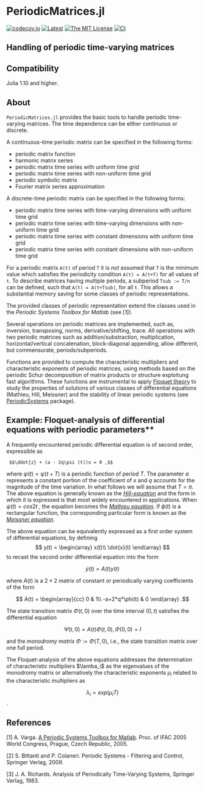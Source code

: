 # PeriodicMatrices.jl

<!-- [![DOI](https://zenodo.org/badge/DOI/10.5281/zenodo.4568159.svg)](https://doi.org/10.5281/zenodo.4568159) -->
[![codecov.io](https://codecov.io/gh/andreasvarga/PeriodicMatrices.jl/coverage.svg?branch=main)](https://codecov.io/gh/andreasvarga/PeriodicMatrices.jl?branch=main)
[![Latest](https://img.shields.io/badge/docs-latest-blue.svg)](https://andreasvarga.github.io/PeriodicMatrices.jl/dev/)
[![The MIT License](https://img.shields.io/badge/license-MIT-brightgreen.svg?style=flat-square)](https://github.com/andreasvarga/PeriodicMatrices.jl/blob/main/LICENSE.md)
[![CI](https://github.com/andreasvarga/PeriodicMatrices/actions/workflows/CI.yml/badge.svg)](https://github.com/andreasvarga/PeriodicMatrices/actions/workflows/CI.yml)

## Handling of periodic time-varying matrices

## Compatibility

Julia 1.10 and higher.

<!-- ## How to install

````JULIA
pkg> add PeriodicMatrices
pkg> test PeriodicMatrices
```` -->

## About

`PeriodicMatrices.jl` provides the basic tools to handle periodic time-varying matrices. 
The time dependence can be either continuous or discrete. 

A continuous-time periodic matrix can be specified in the following forms:

- periodic matrix function
- harmonic matrix series
- periodic matrix time series with uniform time grid 
- periodic matrix time series with non-uniform time grid
- periodic symbolic matrix
- Fourier matrix series approximation   

A discrete-time periodic matrix can be specified in the following forms:

- periodic matrix time series with time-varying dimensions with uniform time grid
- periodic matrix time series with time-varying dimensions with non-uniform time grid
- periodic matrix time series with constant dimensions with uniform time grid
- periodic matrix time series with constant dimensions with non-uniform time grid

For a periodic matrix `A(t)` of period `T` it is _not_ assumed that `T` is the minimum value
which satisfies the periodicity condition `A(t) = A(t+T)` for all values of `t`. To describe 
matrices having multiple periods, a subperiod `Tsub := T/n` can be defined, such that `A(t) = A(t+Tsub)`,
for all `t`. This allows a substantial memory saving for some classes of periodic representations. 

The provided classes of periodic representation extend the classes used in the _Periodic Systems Toolbox for Matlab_ (see [1]).  

Several operations on periodic matrices are implemented, such as, inversion, transposing, norms, derivative/shifting, trace.
All operations with two periodic matrices such as addition/substraction, multiplication, horizontal/vertical concatenation, block-diagonal appending,
allow different, but commensurate, periods/subperiods.  

Functions are provided to compute the characteristic multipliers and characteristic exponents of periodic matrices, using methods based on the periodic Schur decomposition of matrix products 
or structure exploitung fast algorithms. 
These functions are instrumental to apply [Floquet theory](https://en.wikipedia.org/wiki/Floquet_theory) to study the properties of solutions of 
various classes of differential equations (Mathieu, Hill, Meissner) and the stability of linear periodic systems (see [PeriodicSystems](https://github.com/andreasvarga/PeriodicSystems.jl) package). 
 
## Example: Floquet-analysis of differential equations with periodic parameters**

A frequently encountered periodic differential equation is of second order, expressible as

     $$\ddot{z} + (a - 2q\psi (t))x = 0 ,$$

where  $ψ(t) = ψ(t+T)$ is a periodic function of period $T$. The parameter $a$ represents a constant portion of the
coefficient of $x$ and $q$ accounts for the magnitude of the time variation. In what follows we will assume that $T = \pi$. 
The above equation is generally known as the [_Hill-equation_](https://en.wikipedia.org/wiki/Hill_differential_equation) and the form in which
it is expressed is that most widely encountered in applications. When $\psi(t) = cos 2t$ , the equation becomes the [_Mathieu equation_](https://en.wikipedia.org/wiki/Mathieu_function#Mathieu_equation).
If $\phi(t)$ is a rectangular function, the corresponding particular form is known
as the [_Meissner equation_](https://en.wikipedia.org/wiki/Meissner_equation).  

The above equation can be equivalently expressed as a first order system of differential equations, by defining
 $$ y(t) = \begin{array} x(t)\\ \dot{x}(t) \end{array} $$
to recast the second order differential equation into the form

$$ \dot{y}(t) = A(t)y(t)$$

where $A(t)$ is a $2\times 2$ matrix of constant or periodically varying coefficients of the form

$$ A(t) = \begin{array}{cc} 0 & 1\\ -a+2*q*\phi(t) & 0 \end{array} .$$

The state transition matrix $\Phi(t,0)$ over the time interval $(0,t)$ satisfies the differential equation 

$$ \dot{\Psi}(t,0) = A(t)\Phi(t,0),  \Phi(0,0) = I $$

and the _monodromy matrix_ $\Phi := \Phi(T,0)$, i.e., the state transition matrix over one full period.

The Floquet-analysis of the above equations addresses the determination of characteristic multipliers $\lamba_i$ as the eigenvalues of the monodromy matrix
or alternatively the characteristic exponents $\mu_i$ related to the characteristic multipliers as

$$ \lambda_i = exp(\mu_iT) $$. 

## References

[1] A. Varga. [A Periodic Systems Toolbox for Matlab](https://elib.dlr.de/12283/1/varga_ifac2005p1.pdf). Proc. of IFAC 2005 World Congress, Prague, Czech Republic, 2005.

[2] S. Bittanti and P. Colaneri. Periodic Systems - Filtering and Control, Springer Verlag, 2009.

[3] J. A. Richards. Analysis of Periodically Time-Varying Systems, Springer Verlag, 1983.
